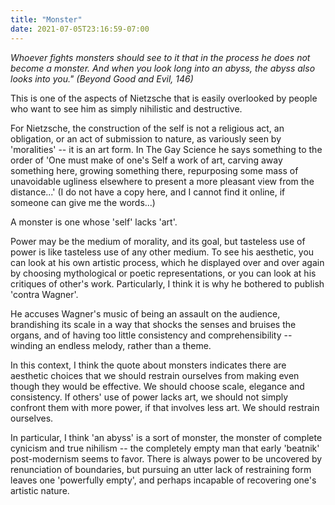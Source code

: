 ```yaml
---
title: "Monster"
date: 2021-07-05T23:16:59-07:00
---
```


*Whoever fights monsters should see to it that in the process he does not become a monster. And when you look long into an abyss, the abyss also looks into you." (Beyond Good and Evil, 146)*

This is one of the aspects of Nietzsche that is easily overlooked by people who want to see him as simply nihilistic and destructive.

For Nietzsche, the construction of the self is not a religious act, an obligation, or an act of submission to nature, as variously seen by 'moralities' -- it is an art form. In The Gay Science he says something to the order of 'One must make of one's Self a work of art, carving away something here, growing something there, repurposing some mass of unavoidable ugliness elsewhere to present a more pleasant view from the distance...' (I do not have a copy here, and I cannot find it online, if someone can give me the words...)

A monster is one whose 'self' lacks 'art'.

Power may be the medium of morality, and its goal, but tasteless use of power is like tasteless use of any other medium. To see his aesthetic, you can look at his own artistic process, which he displayed over and over again by choosing mythological or poetic representations, or you can look at his critiques of other's work. Particularly, I think it is why he bothered to publish 'contra Wagner'.

He accuses Wagner's music of being an assault on the audience, brandishing its scale in a way that shocks the senses and bruises the organs, and of having too little consistency and comprehensibility -- winding an endless melody, rather than a theme.

In this context, I think the quote about monsters indicates there are aesthetic choices that we should restrain ourselves from making even though they would be effective. We should choose scale, elegance and consistency. If others' use of power lacks art, we should not simply confront them with more power, if that involves less art. We should restrain ourselves.

In particular, I think 'an abyss' is a sort of monster, the monster of complete cynicism and true nihilism -- the completely empty man that early 'beatnik' post-modernism seems to favor. There is always power to be uncovered by renunciation of boundaries, but pursuing an utter lack of restraining form leaves one 'powerfully empty', and perhaps incapable of recovering one's artistic nature.

